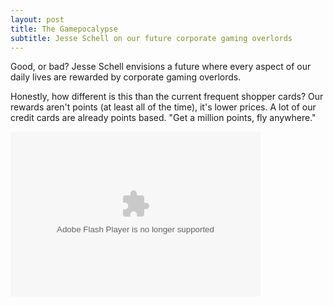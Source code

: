 ```yaml
---
layout: post
title: The Gamepocalypse
subtitle: Jesse Schell on our future corporate gaming overlords
---
```


Good, or bad?  Jesse Schell envisions a future where every aspect of our daily
lives are rewarded by corporate gaming overlords.

Honestly, how different is this than the current frequent shopper cards?  Our
rewards aren't points (at least all of the time), it's lower prices.  A lot of
our credit cards are already points based.  "Get a million points, fly
anywhere."

<div class="thumbnail video fora">
<object classid="clsid:d27cdb6e-ae6d-11cf-96b8-444553540000" codebase="http://download.macromedia.com/pub/shockwave/cabs/flash/swflash.cab#version=9,0,0,0" width="400" height="264" ><param name="flashvars" value="webhost=fora.tv&clipid=10878&cliptype=highlight" /><param name="allowScriptAccess" value="always"  /><param name="allowFullScreen" value="true" /><param name="movie" value="http://fora.tv/embedded_player" /><embed flashvars="webhost=fora.tv&clipid=10878&cliptype=highlight" src="http://fora.tv/embedded_player" width="400" height="264" allowScriptAccess="always" allowFullScreen="true" type="application/x-shockwave-flash" pluginspage="http://www.macromedia.com/go/getflashplayer"></embed></object></div>
